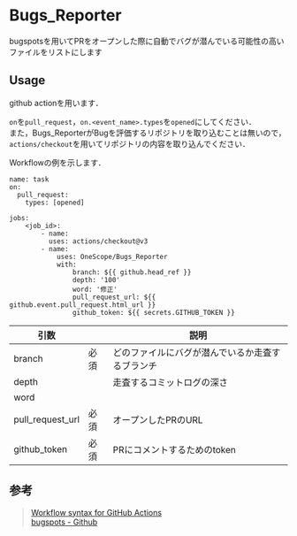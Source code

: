 # Bugs_Reporter
bugspotsを用いてPRをオープンした際に自動でバグが潜んでいる可能性の高いファイルをリストにします
## Usage
github actionを用います．

`on`を`pull_request`，`on.<event_name>.types`を`opened`にしてください． \
また，Bugs_ReporterがBugを評価するリポジトリを取り込むことは無いので，`actions/checkout`を用いてリポジトリの内容を取り込んでください．

Workflowの例を示します．
```
name: task
on:
  pull_request:
    types: [opened]

jobs:
    <job_id>:
        - name:
          uses: actions/checkout@v3
        - name:
            uses: OneScope/Bugs_Reporter
            with:
                branch: ${{ github.head_ref }}
                depth: '100'
                word: '修正'
                pull_request_url: ${{ github.event.pull_request.html_url }}
                github_token: ${{ secrets.GITHUB_TOKEN }}
```

引数||説明|
----|----|----
branch|必須|どのファイルにバグが潜んでいるか走査するブランチ
depth||走査するコミットログの深さ
word||
pull_request_url|必須|オープンしたPRのURL
github_token|必須|PRにコメントするためのtoken

## 参考
> [Workflow syntax for GitHub Actions](https://docs.github.com/en/actions/using-workflows/workflow-syntax-for-github-actions) \
> [bugspots - Github](https://github.com/igrigorik/bugspots)